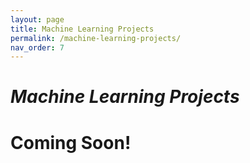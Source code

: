 ```yaml
---
layout: page
title: Machine Learning Projects
permalink: /machine-learning-projects/
nav_order: 7
---
```

# ***Machine Learning Projects***
# Coming Soon!